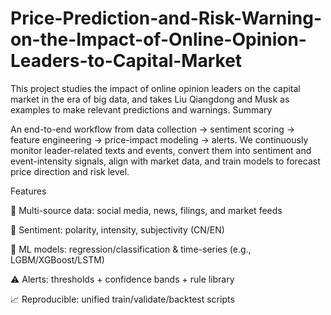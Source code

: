 # Price-Prediction-and-Risk-Warning-on-the-Impact-of-Online-Opinion-Leaders-to-Capital-Market
This project studies the impact of online opinion leaders on the capital market in the era of big data, and takes Liu Qiangdong and Musk as examples to make relevant predictions and warnings.
Summary

An end-to-end workflow from data collection → sentiment scoring → feature engineering → price-impact modeling → alerts. We continuously monitor leader-related texts and events, convert them into sentiment and event-intensity signals, align with market data, and train models to forecast price direction and risk level.

Features

🔎 Multi-source data: social media, news, filings, and market feeds

🙂 Sentiment: polarity, intensity, subjectivity (CN/EN)

🤖 ML models: regression/classification & time-series (e.g., LGBM/XGBoost/LSTM)

⚠️ Alerts: thresholds + confidence bands + rule library

📈 Reproducible: unified train/validate/backtest scripts
